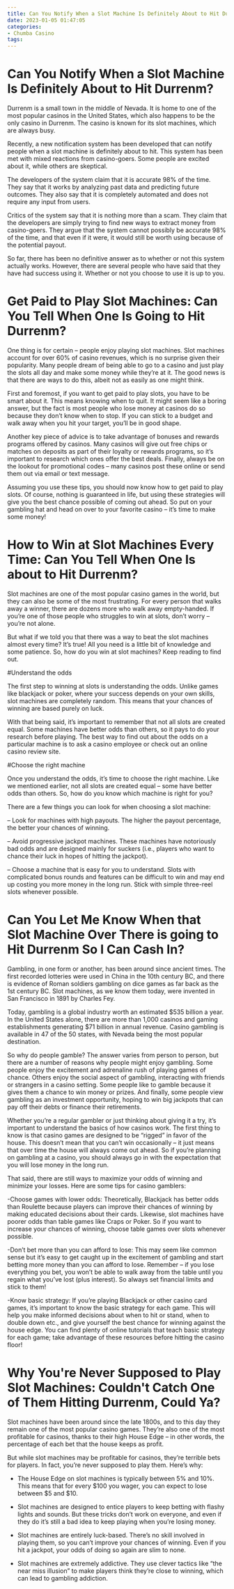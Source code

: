 ```yaml
---
title: Can You Notify When a Slot Machine Is Definitely About to Hit Durrenm
date: 2023-01-05 01:47:05
categories:
- Chumba Casino
tags:
---
```



#  Can You Notify When a Slot Machine Is Definitely About to Hit Durrenm?

Durrenm is a small town in the middle of Nevada. It is home to one of the most popular casinos in the United States, which also happens to be the only casino in Durrenm. The casino is known for its slot machines, which are always busy.

Recently, a new notification system has been developed that can notify people when a slot machine is definitely about to hit. This system has been met with mixed reactions from casino-goers. Some people are excited about it, while others are skeptical.

The developers of the system claim that it is accurate 98% of the time. They say that it works by analyzing past data and predicting future outcomes. They also say that it is completely automated and does not require any input from users.

Critics of the system say that it is nothing more than a scam. They claim that the developers are simply trying to find new ways to extract money from casino-goers. They argue that the system cannot possibly be accurate 98% of the time, and that even if it were, it would still be worth using because of the potential payout.

So far, there has been no definitive answer as to whether or not this system actually works. However, there are several people who have said that they have had success using it. Whether or not you choose to use it is up to you.

#  Get Paid to Play Slot Machines: Can You Tell When One Is Going to Hit Durrenm?

One thing is for certain – people enjoy playing slot machines. Slot machines account for over 60% of casino revenues, which is no surprise given their popularity. Many people dream of being able to go to a casino and just play the slots all day and make some money while they’re at it. The good news is that there are ways to do this, albeit not as easily as one might think.

First and foremost, if you want to get paid to play slots, you have to be smart about it. This means knowing when to quit. It might seem like a boring answer, but the fact is most people who lose money at casinos do so because they don’t know when to stop. If you can stick to a budget and walk away when you hit your target, you’ll be in good shape.

Another key piece of advice is to take advantage of bonuses and rewards programs offered by casinos. Many casinos will give out free chips or matches on deposits as part of their loyalty or rewards programs, so it’s important to research which ones offer the best deals. Finally, always be on the lookout for promotional codes – many casinos post these online or send them out via email or text message.

Assuming you use these tips, you should now know how to get paid to play slots. Of course, nothing is guaranteed in life, but using these strategies will give you the best chance possible of coming out ahead. So put on your gambling hat and head on over to your favorite casino – it’s time to make some money!

#  How to Win at Slot Machines Every Time: Can You Tell When One Is about to Hit Durrenm?

Slot machines are one of the most popular casino games in the world, but they can also be some of the most frustrating. For every person that walks away a winner, there are dozens more who walk away empty-handed. If you’re one of those people who struggles to win at slots, don’t worry – you’re not alone.

But what if we told you that there was a way to beat the slot machines almost every time? It’s true! All you need is a little bit of knowledge and some patience. So, how do you win at slot machines? Keep reading to find out.

#Understand the odds

The first step to winning at slots is understanding the odds. Unlike games like blackjack or poker, where your success depends on your own skills, slot machines are completely random. This means that your chances of winning are based purely on luck.

With that being said, it’s important to remember that not all slots are created equal. Some machines have better odds than others, so it pays to do your research before playing. The best way to find out about the odds on a particular machine is to ask a casino employee or check out an online casino review site.

#Choose the right machine

Once you understand the odds, it’s time to choose the right machine. Like we mentioned earlier, not all slots are created equal – some have better odds than others. So, how do you know which machine is right for you?

There are a few things you can look for when choosing a slot machine:

– Look for machines with high payouts. The higher the payout percentage, the better your chances of winning.

– Avoid progressive jackpot machines. These machines have notoriously bad odds and are designed mainly for suckers (i.e., players who want to chance their luck in hopes of hitting the jackpot).

– Choose a machine that is easy for you to understand. Slots with complicated bonus rounds and features can be difficult to win and may end up costing you more money in the long run. Stick with simple three-reel slots whenever possible.

#  Can You Let Me Know When that Slot Machine Over There is going to Hit Durrenm So I Can Cash In?

Gambling, in one form or another, has been around since ancient times. The first recorded lotteries were used in China in the 10th century BC, and there is evidence of Roman soldiers gambling on dice games as far back as the 1st century BC. Slot machines, as we know them today, were invented in San Francisco in 1891 by Charles Fey.

Today, gambling is a global industry worth an estimated $535 billion a year. In the United States alone, there are more than 1,000 casinos and gaming establishments generating $71 billion in annual revenue. Casino gambling is available in 47 of the 50 states, with Nevada being the most popular destination.

So why do people gamble? The answer varies from person to person, but there are a number of reasons why people might enjoy gambling. Some people enjoy the excitement and adrenaline rush of playing games of chance. Others enjoy the social aspect of gambling, interacting with friends or strangers in a casino setting. Some people like to gamble because it gives them a chance to win money or prizes. And finally, some people view gambling as an investment opportunity, hoping to win big jackpots that can pay off their debts or finance their retirements.

Whether you’re a regular gambler or just thinking about giving it a try, it’s important to understand the basics of how casinos work. The first thing to know is that casino games are designed to be “rigged” in favor of the house. This doesn’t mean that you can’t win occasionally – it just means that over time the house will always come out ahead. So if you’re planning on gambling at a casino, you should always go in with the expectation that you will lose money in the long run.

That said, there are still ways to maximize your odds of winning and minimize your losses. Here are some tips for casino gamblers:

-Choose games with lower odds: Theoretically, Blackjack has better odds than Roulette because players can improve their chances of winning by making educated decisions about their cards. Likewise, slot machines have poorer odds than table games like Craps or Poker. So if you want to increase your chances of winning, choose table games over slots whenever possible.

-Don’t bet more than you can afford to lose: This may seem like common sense but it’s easy to get caught up in the excitement of gambling and start betting more money than you can afford to lose. Remember – if you lose everything you bet, you won’t be able to walk away from the table until you regain what you’ve lost (plus interest). So always set financial limits and stick to them!

-Know basic strategy: If you’re playing Blackjack or other casino card games, it’s important to know the basic strategy for each game. This will help you make informed decisions about when to hit or stand, when to double down etc., and give yourself the best chance for winning against the house edge. You can find plenty of online tutorials that teach basic strategy for each game; take advantage of these resources before hitting the casino floor!

#  Why You're Never Supposed to Play Slot Machines: Couldn't Catch One of Them Hitting Durrenm, Could Ya?

Slot machines have been around since the late 1800s, and to this day they remain one of the most popular casino games. They’re also one of the most profitable for casinos, thanks to their high House Edge – in other words, the percentage of each bet that the house keeps as profit.

But while slot machines may be profitable for casinos, they’re terrible bets for players. In fact, you’re never supposed to play them. Here’s why:

* The House Edge on slot machines is typically between 5% and 10%. This means that for every $100 you wager, you can expect to lose between $5 and $10.

* Slot machines are designed to entice players to keep betting with flashy lights and sounds. But these tricks don’t work on everyone, and even if they do it’s still a bad idea to keep playing when you’re losing money.

* Slot machines are entirely luck-based. There’s no skill involved in playing them, so you can’t improve your chances of winning. Even if you hit a jackpot, your odds of doing so again are slim to none.

* Slot machines are extremely addictive. They use clever tactics like “the near miss illusion” to make players think they’re close to winning, which can lead to gambling addiction.
